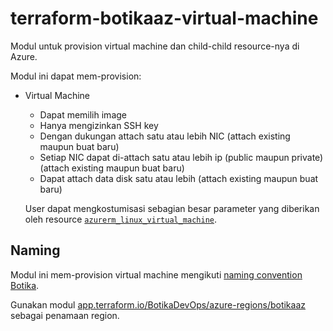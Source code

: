 # terraform-botikaaz-virtual-machine

Modul untuk provision virtual machine dan child-child resource-nya di Azure.

Modul ini dapat mem-provision:

- Virtual Machine

    - Dapat memilih image
    - Hanya mengizinkan SSH key
    - Dengan dukungan attach satu atau lebih NIC (attach existing maupun buat baru)
    - Setiap NIC dapat di-attach satu atau lebih ip (public maupun private) (attach existing maupun buat baru)
    - Dapat attach data disk satu atau lebih (attach existing maupun buat baru)



    User dapat mengkostumisasi sebagian besar parameter yang diberikan oleh resource [`azurerm_linux_virtual_machine`](https://registry.terraform.io/providers/hashicorp/azurerm/latest/docs/resources/linux_virtual_machine).


## Naming

Modul ini mem-provision virtual machine mengikuti [naming convention Botika](https://wiki.botika.online/en/engineering/infrastructure/standard-infrastruktur#naming-convention).

Gunakan modul [app.terraform.io/BotikaDevOps/azure-regions/botikaaz](https://app.terraform.io/app/BotikaDevOps/registry/modules/private/BotikaDevOps/azure-regions/botikaaz) sebagai penamaan region.
